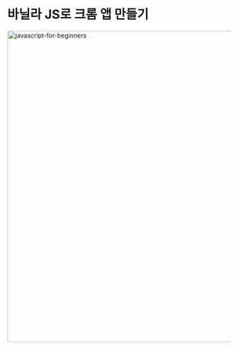 # 바닐라 JS로 크롬 앱 만들기

<img width="705" alt="javascript-for-beginners" src = "https://github.com/Sumin0411/Make-Chrome-APP-with-vanillaJS/assets/91542789/e005a623-d12c-4fbb-b88d-efeb6d7ba9da">
